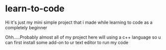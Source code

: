 # learn-to-code
Hi it's just my mini simple project that i made while learning to code as a completely beginner

Ohh.....Probably almost all of my project here will using a c++ language so u can first install some add-on to ur text editor 
to run my code
